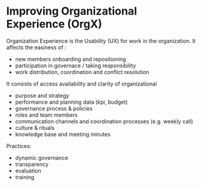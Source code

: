 # Improving Organizational Experience \(OrgX\)

Organization Experience is the Usability \(UX\) for work in the organization. It affects the easiness of :

* new members onboarding and repositioning
* participation in governace / taking responsibility
* work distribution, coordination and conflict resolution

It consists of access availability and clarity of organizational

* purpose and strategy
* performance and planning data \(kpi, budget\) 
* governance process & policies
* roles and team members
* communication channels and coordination processes \(e.g. weekly call\)
* culture & rituals
* knowledge base and meeting minutes

Practices:

* dynamic governance
* transparency
* evaluation
* training

